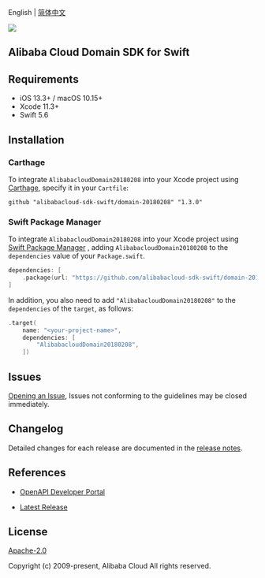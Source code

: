 English | [简体中文](README-CN.md)

![](https://aliyunsdk-pages.alicdn.com/icons/AlibabaCloud.svg)

## Alibaba Cloud Domain SDK for Swift

## Requirements

- iOS 13.3+ / macOS 10.15+
- Xcode 11.3+
- Swift 5.6

## Installation

### Carthage

To integrate `AlibabacloudDomain20180208` into your Xcode project using [Carthage](https://github.com/Carthage/Carthage), specify it in your `Cartfile`:

```ogdl
github "alibabacloud-sdk-swift/domain-20180208" "1.3.0"
```

### Swift Package Manager

To integrate `AlibabacloudDomain20180208` into your Xcode project using [Swift Package Manager](https://swift.org/package-manager/) , adding `AlibabacloudDomain20180208` to the `dependencies` value of your `Package.swift`.

```swift
dependencies: [
    .package(url: "https://github.com/alibabacloud-sdk-swift/domain-20180208.git", from: "1.3.0")
]
```

In addition, you also need to add `"AlibabacloudDomain20180208"` to the `dependencies` of the `target`, as follows:

```swift
.target(
    name: "<your-project-name>",
    dependencies: [
        "AlibabacloudDomain20180208",
    ])
```

## Issues

[Opening an Issue](https://github.com/alibabacloud-sdk-swift/domain-20180208/issues/new), Issues not conforming to the guidelines may be closed immediately.

## Changelog

Detailed changes for each release are documented in the [release notes](./ChangeLog.txt).

## References

* [OpenAPI Developer Portal](https://next.api.alibabacloud.com/home)
- [Latest Release](https://github.com/alibabacloud-sdk-swift/domain-20180208)

## License

[Apache-2.0](http://www.apache.org/licenses/LICENSE-2.0)

Copyright (c) 2009-present, Alibaba Cloud All rights reserved.
